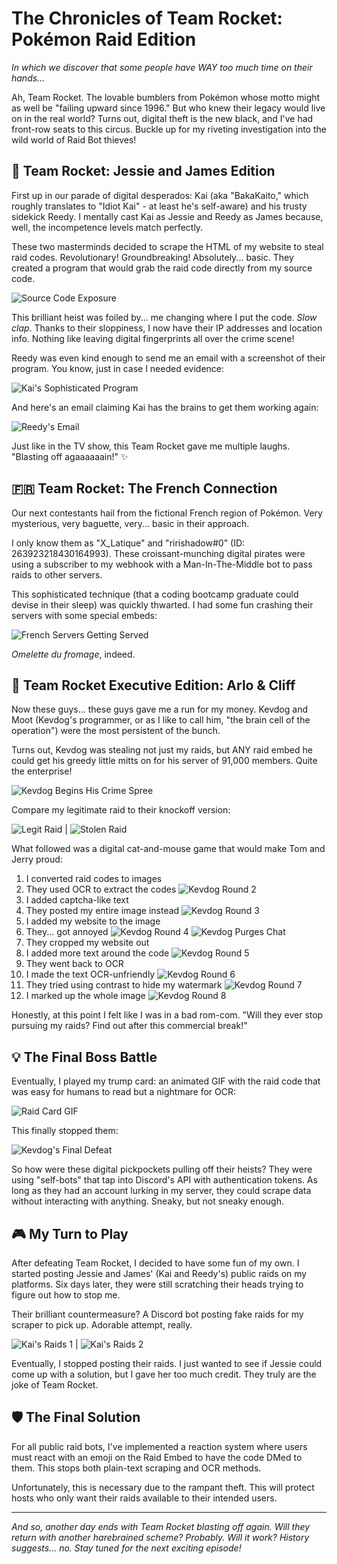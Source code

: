 # The Chronicles of Team Rocket: Pokémon Raid Edition

*In which we discover that some people have WAY too much time on their hands...*

Ah, Team Rocket. The lovable bumblers from Pokémon whose motto might as well be "failing upward since 1996." But who knew their legacy would live on in the real world? Turns out, digital theft is the new black, and I've had front-row seats to this circus. Buckle up for my riveting investigation into the wild world of Raid Bot thieves!

## 🚀 Team Rocket: Jessie and James Edition

First up in our parade of digital desperados: Kai (aka "BakaKaito," which roughly translates to "Idiot Kai" - at least he's self-aware) and his trusty sidekick Reedy. I mentally cast Kai as Jessie and Reedy as James because, well, the incompetence levels match perfectly.

These two masterminds decided to scrape the HTML of my website to steal raid codes. Revolutionary! Groundbreaking! Absolutely... basic. They created a program that would grab the raid code directly from my source code. 

![Source Code Exposure](https://genpkm.com/images/source_code.jpg)

This brilliant heist was foiled by... me changing where I put the code. *Slow clap*. Thanks to their sloppiness, I now have their IP addresses and location info. Nothing like leaving digital fingerprints all over the crime scene!

Reedy was even kind enough to send me an email with a screenshot of their program. You know, just in case I needed evidence:

![Kai's Sophisticated Program](https://genpkm.com/images/kai_program.webp)

And here's an email claiming Kai has the brains to get them working again:

![Reedy's Email](https://genpkm.com/images/reedy_email.jpg)

Just like in the TV show, this Team Rocket gave me multiple laughs. "Blasting off agaaaaaain!" ✨

## 🇫🇷 Team Rocket: The French Connection

Our next contestants hail from the fictional French region of Pokémon. Very mysterious, very baguette, very... basic in their approach.

I only know them as "X_Latique" and "ririshadow#0" (ID: 263923218430164993). These croissant-munching digital pirates were using a subscriber to my webhook with a Man-In-The-Middle bot to pass raids to other servers. 

This sophisticated technique (that a coding bootcamp graduate could devise in their sleep) was quickly thwarted. I had some fun crashing their servers with some special embeds:

![French Servers Getting Served](https://genpkm.com/images/french_servers.jpg)

*Omelette du fromage*, indeed.

## 👔 Team Rocket Executive Edition: Arlo & Cliff

Now these guys... these guys gave me a run for my money. Kevdog and Moot (Kevdog's programmer, or as I like to call him, "the brain cell of the operation") were the most persistent of the bunch.

Turns out, Kevdog was stealing not just my raids, but ANY raid embed he could get his greedy little mitts on for his server of 91,000 members. Quite the enterprise!

![Kevdog Begins His Crime Spree](https://genpkm.com/images/kevdog_begins.jpg)

Compare my legitimate raid to their knockoff version:

![Legit Raid](https://genpkm.com/images/legit_raid.jpg) | ![Stolen Raid](https://genpkm.com/images/stolen_raid.jpg)

What followed was a digital cat-and-mouse game that would make Tom and Jerry proud:

1. I converted raid codes to images
2. They used OCR to extract the codes
   ![Kevdog Round 2](https://genpkm.com/images/kevdog_2.jpg)
3. I added captcha-like text
4. They posted my entire image instead
   ![Kevdog Round 3](https://genpkm.com/images/kevdog_3.jpg)
5. I added my website to the image
6. They... got annoyed
   ![Kevdog Round 4](https://genpkm.com/images/kevdog_4.jpg)
   ![Kevdog Purges Chat](https://genpkm.com/images/kevdog_purge.jpg)
7. They cropped my website out
8. I added more text around the code
   ![Kevdog Round 5](https://genpkm.com/images/kevdog_5.jpg)
9. They went back to OCR
10. I made the text OCR-unfriendly
    ![Kevdog Round 6](https://genpkm.com/images/kevdog_6.jpg)
11. They tried using contrast to hide my watermark
    ![Kevdog Round 7](https://genpkm.com/images/kevdog_7.jpg)
12. I marked up the whole image
    ![Kevdog Round 8](https://genpkm.com/images/kevdog_8.jpg)

Honestly, at this point I felt like I was in a bad rom-com. "Will they ever stop pursuing my raids? Find out after this commercial break!"

## 💡 The Final Boss Battle

Eventually, I played my trump card: an animated GIF with the raid code that was easy for humans to read but a nightmare for OCR:

![Raid Card GIF](https://genpkm.com/images/raid_card_2.gif)

This finally stopped them:

![Kevdog's Final Defeat](https://genpkm.com/images/kevdog_9.jpg)

So how were these digital pickpockets pulling off their heists? They were using "self-bots" that tap into Discord's API with authentication tokens. As long as they had an account lurking in my server, they could scrape data without interacting with anything. Sneaky, but not sneaky enough.

## 🎮 My Turn to Play

After defeating Team Rocket, I decided to have some fun of my own. I started posting Jessie and James' (Kai and Reedy's) public raids on my platforms. Six days later, they were still scratching their heads trying to figure out how to stop me.

Their brilliant countermeasure? A Discord bot posting fake raids for my scraper to pick up. Adorable attempt, really.

![Kai's Raids 1](https://genpkm.com/images/kai_raids1.jpg) | ![Kai's Raids 2](https://genpkm.com/images/kai_raids2.jpg)

Eventually, I stopped posting their raids. I just wanted to see if Jessie could come up with a solution, but I gave her too much credit. They truly are the joke of Team Rocket.

## 🛡️ The Final Solution

For all public raid bots, I've implemented a reaction system where users must react with an emoji on the Raid Embed to have the code DMed to them. This stops both plain-text scraping and OCR methods.

Unfortunately, this is necessary due to the rampant theft. This will protect hosts who only want their raids available to their intended users.

---

*And so, another day ends with Team Rocket blasting off again. Will they return with another harebrained scheme? Probably. Will it work? History suggests... no. Stay tuned for the next exciting episode!*
